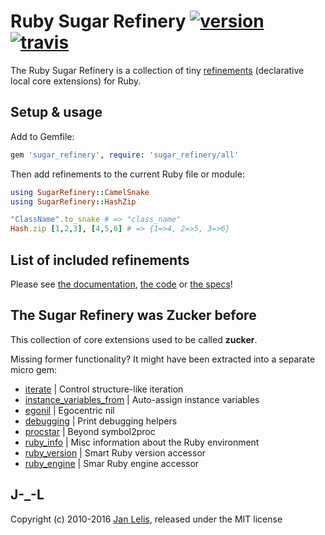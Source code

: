 # Ruby Sugar Refinery [![version](https://badge.fury.io/rb/sugar_refinery.svg)](http://badge.fury.io/rb/sugar_refinery) [![travis](https://travis-ci.org/janlelis/sugar_refinery.png?branch=master)](https://travis-ci.org/janlelis/sugar_refinery)

The Ruby Sugar Refinery is a collection of tiny [refinements](http://ruby-doc.org/core-2.3.0/doc/syntax/refinements_rdoc.html) (declarative local core extensions) for Ruby.

## Setup & usage

Add to Gemfile:

```ruby
gem 'sugar_refinery', require: 'sugar_refinery/all'
```

Then add refinements to the current Ruby file or module:

```ruby
using SugarRefinery::CamelSnake
using SugarRefinery::HashZip

"ClassName".to_snake # => "class_name"
Hash.zip [1,2,3], [4,5,6] # => {1=>4, 2=>5, 3=>6}
```

## List of included refinements

Please see [the documentation](http://janlelis.github.io/sugar_refinery), [the code](https://github.com/janlelis/sugar_refinery/tree/master/lib/sugar_refinery) or [the specs](https://github.com/janlelis/sugar_refinery/tree/master/spec)!

## The Sugar Refinery was Zucker before

This collection of core extensions used to be called **zucker**.

Missing former functionality? It might have been extracted into a separate micro gem:

* [iterate](https://github.com/janlelis/iterate) | Control structure-like iteration
* [instance_variables_from](https://github.com/janlelis/instance_variables_from) | Auto-assign instance variables
* [egonil](https://github.com/janlelis/egonil) | Egocentric nil
* [debugging](https://github.com/janlelis/debugging) | Print debugging helpers
* [procstar](https://github.com/janlelis/procstar) | Beyond symbol2proc
* [ruby_info](https://github.com/janlelis/ruby_info) | Misc information about the Ruby environment
* [ruby_version](https://github.com/janlelis/ruby_version) | Smart Ruby version accessor
* [ruby_engine](https://github.com/janlelis/ruby_engine) | Smar Ruby engine accessor

## J-_-L

Copyright (c) 2010-2016 [Jan Lelis](http://janlelis.com), released under the MIT license
